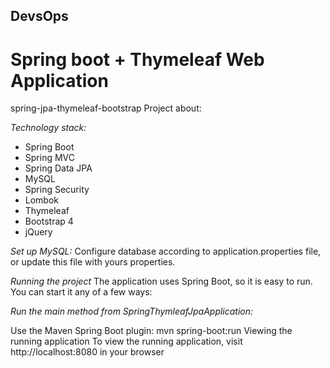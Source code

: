 ## DevsOps
# Spring boot +  Thymeleaf Web Application 

spring-jpa-thymeleaf-bootstrap
Project about:


*Technology stack:*

* Spring Boot
* Spring MVC
* Spring Data JPA
* MySQL
* Spring Security
* Lombok
* Thymeleaf
* Bootstrap 4
* jQuery

*Set up MySQL:*
Configure database according to application.properties file, or update this file with yours properties.

*Running the project*
The application uses Spring Boot, so it is easy to run. You can start it any of a few ways:

*Run the main method from SpringThymleafJpaApplication:*

Use the Maven Spring Boot plugin: mvn spring-boot:run
Viewing the running application
To view the running application, visit http://localhost:8080 in your browser
